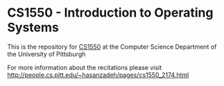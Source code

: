 # CS1550 - Introduction to Operating Systems
This is the repository for [CS1550](http://people.cs.pitt.edu/~jmisurda/teaching/cs1550.htm) at the Computer Science Department of the University of Pittsburgh

For more information about the recitations please visit http://people.cs.pitt.edu/~hasanzadeh/pages/cs1550_2174.html
